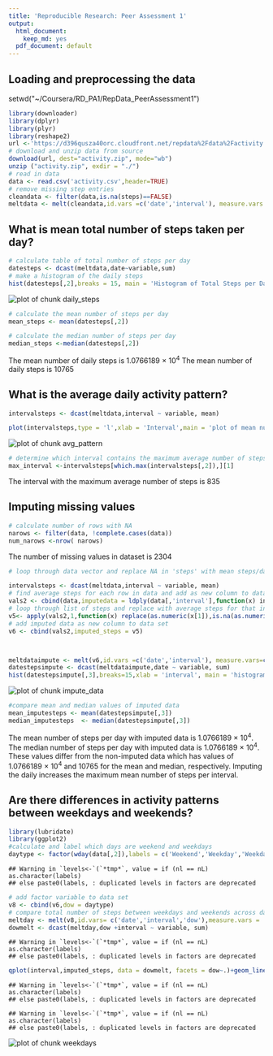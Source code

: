 ```yaml
---
title: 'Reproducible Research: Peer Assessment 1'
output:
  html_document:
    keep_md: yes
  pdf_document: default
---
```

## Loading and preprocessing the data
setwd("~/Coursera/RD_PA1/RepData_PeerAssessment1")

```r
library(downloader)
library(dplyr)
library(plyr)
library(reshape2)
url <-'https://d396qusza40orc.cloudfront.net/repdata%2Fdata%2Factivity.zip'
# download and unzip data from source
download(url, dest="activity.zip", mode="wb") 
unzip ("activity.zip", exdir = "./")
# read in data
data <- read.csv('activity.csv',header=TRUE)
# remove missing step entries
cleandata <- filter(data,is.na(steps)==FALSE)
meltdata <- melt(cleandata,id.vars =c('date','interval'), measure.vars = 'steps' )
```

## What is mean total number of steps taken per day?

```r
# calculate table of total number of steps per day
datesteps <- dcast(meltdata,date~variable,sum)
# make a histogram of the daily steps
hist(datesteps[,2],breaks = 15, main = 'Histogram of Total Steps per Day',xlab = 'Day')
```

![plot of chunk daily_steps](figure/daily_steps-1.png) 

```r
# calculate the mean number of steps per day
mean_steps <- mean(datesteps[,2])

# calculate the median number of steps per day
median_steps <-median(datesteps[,2])
```

The mean number of daily steps is 1.0766189 &times; 10<sup>4</sup>
The mean number of daily steps is 10765
## What is the average daily activity pattern?

```r
intervalsteps <- dcast(meltdata,interval ~ variable, mean)

plot(intervalsteps,type = 'l',xlab = 'Interval',main = 'plot of mean number of steps per interval')
```

![plot of chunk avg_pattern](figure/avg_pattern-1.png) 

```r
# determine which interval contains the maximum average number of steps
max_interval <-intervalsteps[which.max(intervalsteps[,2]),][1]
```
The interval with the maximum average number of steps is 835
## Imputing missing values

```r
# calculate number of rows with NA
narows <- filter(data, !complete.cases(data))
num_narows <-nrow( narows)
```
The number of missing values in dataset is 2304

```r
# loop through data vector and replace NA in 'steps' with mean steps/day for given interval

intervalsteps <- dcast(meltdata,interval ~ variable, mean)
# find average steps for each row in data and add as new column to dataframe
vals2 <- cbind(data,imputedata = ldply(data[,'interval'],function(x) intervalsteps[match(x,intervalsteps[,'interval']),'steps']))
# loop through list of steps and replace with average steps for that interval if the value of steps is NA
v5<- apply(vals2,1,function(x) replace(as.numeric(x[1]),is.na(as.numeric(x[1])),as.numeric(x['V1'])))
# add imputed data as new column to data set
v6 <- cbind(vals2,imputed_steps = v5)



meltdataimpute <- melt(v6,id.vars =c('date','interval'), measure.vars=c('steps','imputed_steps'))
datestepsimpute <- dcast(meltdataimpute,date ~ variable, sum)
hist(datestepsimpute[,3],breaks=15,xlab = 'interval', main = 'histogram of mean number of steps per interval with imputed data')
```

![plot of chunk impute_data](figure/impute_data-1.png) 

```r
#compare mean and median values of imputed data
mean_imputesteps <- mean(datestepsimpute[,3])
median_imputesteps  <- median(datestepsimpute[,3])
```
The mean number of steps per day with imputed data is 1.0766189 &times; 10<sup>4</sup>.
The median number of steps per day with imputed data is 1.0766189 &times; 10<sup>4</sup>.
These values differ from the non-imputed data which has values of 1.0766189 &times; 10<sup>4</sup> and 10765 for the mean and median, respectively.
Imputing the daily increases the maximum mean number of steps per interval.
## Are there differences in activity patterns between weekdays and weekends?

```r
library(lubridate)
library(ggplot2)
#calculate and label which days are weekend and weekdays
daytype <- factor(wday(data[,2]),labels = c('Weekend','Weekday','Weekday','Weekday','Weekday','Weekday','Weekend'))
```

```
## Warning in `levels<-`(`*tmp*`, value = if (nl == nL) as.character(labels)
## else paste0(labels, : duplicated levels in factors are deprecated
```

```r
# add factor variable to data set
v8 <- cbind(v6,dow = daytype)
# compare total number of steps between weekdays and weekends across daily interval
meltday <- melt(v8,id.vars= c('date','interval','dow'),measure.vars = 'imputed_steps')
dowmelt <- dcast(meltday,dow +interval ~ variable, sum)
```

```
## Warning in `levels<-`(`*tmp*`, value = if (nl == nL) as.character(labels)
## else paste0(labels, : duplicated levels in factors are deprecated
```

```r
qplot(interval,imputed_steps, data = dowmelt, facets = dow~.)+geom_line(size=1.5) 
```

```
## Warning in `levels<-`(`*tmp*`, value = if (nl == nL) as.character(labels)
## else paste0(labels, : duplicated levels in factors are deprecated
```

```
## Warning in `levels<-`(`*tmp*`, value = if (nl == nL) as.character(labels)
## else paste0(labels, : duplicated levels in factors are deprecated
```

![plot of chunk weekdays](figure/weekdays-1.png) 
